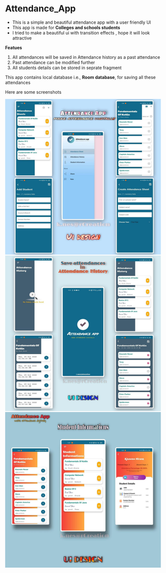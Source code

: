 # Attendance_App
  * This is a simple and beautiful attendance app  with a user friendly UI
  * This app is made for **Colleges and schools students**
  * I tried to make a beautiful ui with transition effects , hope it will look attractive
  
  **Featues**
  1. All attendances will be saved in Attendance history as a past attendance 
  2. Past attendance can be modified further
  3. All students details can be stored in seprate fragment
  
  This app contains local database i.e., **Room database**, for saving all these attendances 
  
  Here are some screenshots
  
  ![](AppImages/attendance_app_ui_pic_3.jpg)
  ![](AppImages/attendance_app_ui_pic_2.jpg)
  ![](AppImages/attendance_app_ui_pic_1.jpg)
